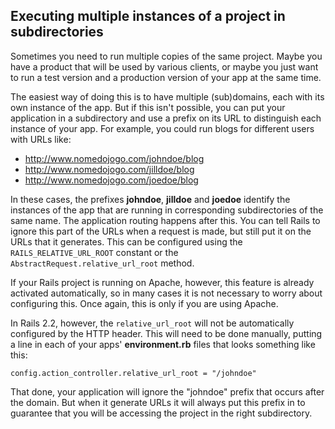 ## Executing multiple instances of a project in subdirectories

Sometimes you need to run multiple copies of the same project. Maybe you have a product that will be used by various clients, or maybe you just want to run a test version and a production version of your app at the same time.

The easiest way of doing this is to have multiple (sub)domains, each with its own instance of the app. But if this isn't possible, you can put your application in a subdirectory and use a prefix on its URL to distinguish each instance of your app. For example, you could run blogs for different users with URLs like:

* http://www.nomedojogo.com/johndoe/blog
* http://www.nomedojogo.com/jilldoe/blog
* http://www.nomedojogo.com/joedoe/blog

In these cases, the prefixes **johndoe**, **jilldoe** and **joedoe** identify the instances of the app that are running in corresponding subdirectories of the same name. The application routing happens after this. You can tell Rails to ignore this part of the URLs when a request is made, but still put it on the URLs that it generates. This can be configured using the `RAILS_RELATIVE_URL_ROOT` constant or the `AbstractRequest.relative_url_root` method.

If your Rails project is running on Apache, however, this feature is already activated automatically, so in many cases it is not necessary to worry about configuring this. Once again, this is only if you are using Apache.

In Rails 2.2, however, the `relative_url_root` will not be automatically configured by the HTTP header. This will need to be done manually, putting a line in each of your apps'
**environment.rb** files that looks something like this:

	config.action_controller.relative_url_root = "/johndoe"

That done, your application will ignore the "johndoe" prefix that occurs after the domain. But when it generate URLs it will always put this prefix in to guarantee that you will be accessing the project in the right subdirectory.